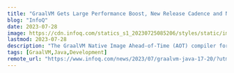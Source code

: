 ```yaml
---
title: "GraalVM Gets Large Performance Boost, New Release Cadence and New License"
blog: "InfoQ"
date: 2023-07-28
image: https://cdn.infoq.com/statics_s1_20230725085206/styles/static/images/logo/logo-big.jpg
lastmod: 2023-07-28
description: "The GraalVM Native Image Ahead-of-Time (AOT) compiler for Java creates native executables that start faster and use less memory. Oracle GraalVM for Java 17 and 20 m..."
tags: [GraalVM,Java,Development]
remote_url: "https://www.infoq.com/news/2023/07/graalvm-java-17-20/?utm_campaign=infoq_content&utm_source=infoq&utm_medium=feed&utm_term=Java"
---
```

